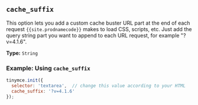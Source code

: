 ## `cache_suffix`

This option lets you add a custom cache buster URL part at the end of each request `{{site.prodnamecode}}` makes to load CSS, scripts, etc. Just add the query string part you want to append to each URL request, for example "?v=4.1.6".

**Type:** `String`

### Example: Using `cache_suffix`

```js
tinymce.init({
  selector: 'textarea',  // change this value according to your HTML
  cache_suffix: '?v=4.1.6'
});
```
